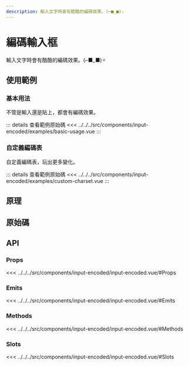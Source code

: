 ```yaml
---
description: 輸入文字時會有酷酷的編碼效果。(⌐■_■)✧
---
```


<script setup>
import SourceLinkList from '../../../src/components/source-link-list.vue'

import BasicUsage from '../../../src/components/input-encoded/examples/basic-usage.vue'
import CustomCharset from '../../../src/components/input-encoded/examples/custom-charset.vue'
</script>

# 編碼輸入框 <Badge type="info" text="input" />

輸入文字時會有酷酷的編碼效果。(⌐■_■)✧

## 使用範例

### 基本用法

不管是輸入還是貼上，都會有編碼效果。

<basic-usage/>

::: details 查看範例原始碼
<<< ../../../src/components/input-encoded/examples/basic-usage.vue
:::

### 自定義編碼表

自定義編碼表，玩出更多變化。

<custom-charset/>

::: details 查看範例原始碼
<<< ../../../src/components/input-encoded/examples/custom-charset.vue
:::

## 原理

## 原始碼

<source-link-list name="input-encoded"/>

## API

### Props

<<< ../../../src/components/input-encoded/input-encoded.vue/#Props

### Emits

<<< ../../../src/components/input-encoded/input-encoded.vue/#Emits

### Methods

<<< ../../../src/components/input-encoded/input-encoded.vue/#Methods

### Slots

<<< ../../../src/components/input-encoded/input-encoded.vue/#Slots
